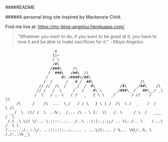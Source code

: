 ####README

#####A personal blog site inspired by Mackenzie Child. 

Find me live at: https://mc-blog-angelou.herokuapp.com/


>"Whatever you want to do, if you want to be great at it,
>you have to love it and be able to make sacrifices for it."  			*- Maya Angelou*

        

                          o
                         {|~
                         / \
                         /#\
                        /###\     /\
                       /  ###\   /##\  /\
                      /      #\ /####\/##\
                     /  /      /   # /  ##\             _       /\
                   // //  /\  /    _/  /  #\ _         /#\    _/##\    /\
                  // /   /  \     /   /    #\ \      _/###\_ /   ##\__/ _\
                 /  \   / .. \   / /   _   { \ \   _/       / //    /    \\
         /\     /    /\  ...  \_/   / / \   } \ | /  /\  \ /  _    /  /    \ /\
      __/  \  /// / .\  ..%:.  /... /\ . \ {:  \\   /. \     / \  /   ___   /  \
     /.\ .\.\// \/... \.::::..... _/..\ ..\:|:.;.;;/ .. \\../.. \    /...\ /  \ \
    /......./..:.\/. ..:::::::..:..... . ...\/[:... / %... \%\/..%. \  /./:..\%__\
